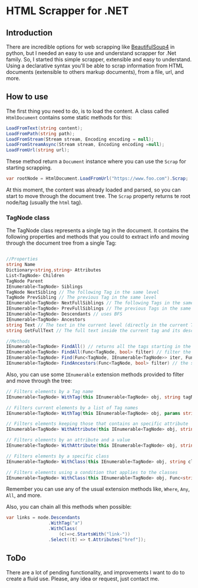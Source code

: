 # HTML Scrapper for .NET

## Introduction

There are incredible options for web scrapping like [BeautifulSoup4](https://pypi.org/project/beautifulsoup4/) in python, but I needed an easy to use and understand scrapper for .Net family. So, I started this simple scrapper, extensible and easy to understand.
Using a declarative syntax you'll be able to scrap information from HTML documents (extensible to others markup documents), from a file, url, and more.

## How to use

The first thing you need to do, is to load the content. A class called `HtmlDocument` contains some static methods for this:

```csharp
LoadFromText(string content);
LoadFromPath(string path);
LoadFromStream(Stream stream, Encoding encoding = null);
LoadFromStreamAsync(Stream stream, Encoding encoding =null);
LoadFromUrl(string url);
```

These method return a `Document` instance where you can use the `Scrap` for starting scrapping. 

```csharp
var rootNode = HtmlDocument.LoadFromUrl("https://www.foo.com").Scrap;
```

At this moment, the content was already loaded and parsed, so you can start to move through the document tree. The `Scrap` property returns te root node/tag (usually the `html` tag).

### TagNode class

The TagNode class represents a single tag in the document. It contains the following properties and methods that you could to extract info and moving through the document tree from a single Tag:

```csharp

//Properties
string Name
Dictionary<string,string> Attributes
List<TagNode> Children
TagNode Parent
IEnumerable<TagNode> Siblings
TagNode NextSibling // The following Tag in the same level
TagNode PrevSibling // The previous Tag in the same level
IEnumerable<TagNode> NextFullSiblings // The following Tags in the same level
IEnumerable<TagNode> PrevFullSiblings // The previous Tags in the same level
IEnumerable<TagNode> Descendants // uses BFS
IEnumerable<TagNode> Ancestors
string Text // The text in the current level (directly in the current Tag)
string GetFullText // The full text inside the current tag and its descendants

//Methods
IEnumerable<TagNode> FindAll() // returns all the tags starting in the current one
IEnumerable<TagNode> FindAll(Func<TagNode, bool> filter) // filter the tags with a current condition
IEnumerable<TagNode> Find(Func<TagNode, IEnumerable<TagNode>> iter, Func<TagNode, bool> filter) // filter the tags following a specific iterator and condition
IEnumerable<TagNode> FindAncestors(Func<TagNode, bool> filter) // the same as FindAll but going up in the tree
```

Also, you can use some `IEnumerable` extension methods provided to filter and move through the tree:

```csharp
// Filters elements by a Tag name
IEnumerable<TagNode> WithTag(this IEnumerable<TagNode> obj, string tagName)

// Filters current elements by a list of Tag names
IEnumerable<TagNode> WithTag(this IEnumerable<TagNode> obj, params string[] tagsNames)

// Filters elements keeping those that contains an specific attribute
IEnumerable<TagNode> WithAttribute(this IEnumerable<TagNode> obj, string attrName)

// Filters elements by an attribute and a value
IEnumerable<TagNode> WithAttribute(this IEnumerable<TagNode> obj, string attrName, string attrValue)

// Filters elements by a specific class
IEnumerable<TagNode> WithClass(this IEnumerable<TagNode> obj, string className)

// Filters elements using a condition that applies to the classes
IEnumerable<TagNode> WithClass(this IEnumerable<TagNode> obj, Func<string, bool> func)
```

Remember you can use any of the usual extension methods like, `Where`, `Any`, `All`, and more.

Also, you can chain all this methods when possible:

```csharp
var links = node.Descendants
                .WithTag("a")
                .WithClass(
                    (c)=>c.StartsWith("link-"))
                .Select((t) => t.Attributes["href"]);
```

## ToDo

There are a lot of pending functionality, and improvements I want to do to create a fluid use. Please, any idea or request, just contact me.
